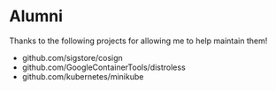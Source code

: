 # Alumni

Thanks to the following projects for allowing me to help maintain them!

* github.com/sigstore/cosign
* github.com/GoogleContainerTools/distroless
* github.com/kubernetes/minikube
